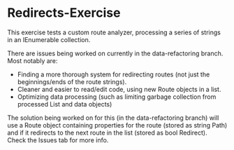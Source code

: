 # Redirects-Exercise

This exercise tests a custom route analyzer, processing a series of strings in an IEnumerable collection.

There are issues being worked on currently in the data-refactoring branch. Most notably are:
* Finding a more thorough system for redirecting routes (not just the beginnings/ends of the route strings).
* Cleaner and easier to read/edit code, using new Route objects in a list.
* Optimizing data processing (such as limiting garbage collection from processed List and data objects)

The solution being worked on for this (in the data-refactoring branch) will use a Route object containing properties for the route (stored as string Path) and if it redirects to the next route in the list (stored as bool Redirect). Check the Issues tab for more info.
